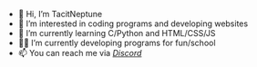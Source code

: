 - 👋 Hi, I’m TacitNeptune
- 👀 I’m interested in coding programs and developing websites
- 🌱 I’m currently learning C/Python and HTML/CSS/JS
- 👨‍💻 I’m currently developing programs for fun/school
- 📫 You can reach me via *[Discord](https://discordapp.com/users/566676482106064897)*
